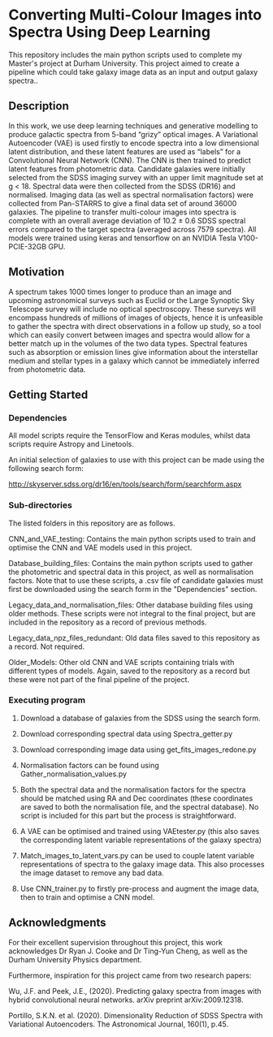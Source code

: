 


# Converting Multi-Colour Images into Spectra Using Deep Learning

This repository includes the main python scripts used to complete my Master's project at Durham University. 
This project aimed to create a pipeline which could take galaxy image data as an input and output galaxy spectra..

## Description

In this work, we use deep learning techniques and generative modelling to produce galactic spectra from 5-band “grizy” optical images. A Variational Autoencoder (VAE) is used firstly to encode spectra into a low
dimensional latent distribution, and these latent features are used as “labels” for a Convolutional Neural Network (CNN). The CNN is then trained to predict latent features from
photometric data.
Candidate galaxies were initially selected from the SDSS imaging survey with an upper limit magnitude set
at g < 18. Spectral data were then collected from the SDSS (DR16) and normalised. Imaging data (as well as
spectral normalisation factors) were collected from Pan-STARRS to give a final data set of
around 36000 galaxies. The pipeline to transfer multi-colour images into
spectra is complete with an overall average deviation of 10.2 ± 0.6 SDSS spectral errors
compared to the target spectra (averaged across 7579 spectra). All models were trained
using keras and tensorflow on an NVIDIA Tesla V100-PCIE-32GB GPU. 

## Motivation

A spectrum takes 1000 times longer to produce than an image and upcoming astronomical surveys such as Euclid or the Large Synoptic Sky Telescope survey will include no optical spectroscopy. 
These surveys will encompass hundreds of millions of images of objects, hence it is unfeasible to gather the spectra with direct observations in a follow up study, so a tool which can easily convert between images and spectra would allow for a better match up in the volumes of the two data types. 
Spectral features such as absorption or emission lines give information about the interstellar medium and stellar types in a galaxy which cannot be immediately inferred from photometric data.

## Getting Started

### Dependencies

All model scripts require the TensorFlow and Keras modules, whilst data scripts require Astropy and Linetools. 

An initial selection of galaxies to use with this project can be made using the following search form:

http://skyserver.sdss.org/dr16/en/tools/search/form/searchform.aspx

### Sub-directories

The listed folders in this repository are as follows.

CNN_and_VAE_testing: Contains the main python scripts used to train and optimise the CNN and VAE models used in this project. 

Database_building_files: Contains the main python scripts used to gather the photometric and spectral data in this project, as well as normalisation factors. Note that to use these scripts,
a .csv file of candidate galaxies must first be downloaded using the search form in the "Dependencies" section. 
 
Legacy_data_and_normalisation_files: Other database building files using older methods. These scripts were not integral to the final project, but are included in the repository as a record of previous methods. 

Legacy_data_npz_files_redundant: Old data files saved to this repository as a record. Not required. 

Older_Models: Other old CNN and VAE scripts containing trials with different types of models. Again, saved to the repository as a record but these were not part of the final pipeline of the project.


### Executing program

1) Download a database of galaxies from the SDSS using the search form.

2) Download corresponding spectral data using Spectra_getter.py

3) Download corresponding image data using get_fits_images_redone.py

4) Normalisation factors can be found using Gather_normalisation_values.py

5) Both the spectral data and the normalisation factors for the spectra should be matched using RA and Dec coordinates (these coordinates are saved to both the normalisation file, and the spectral database).
No script is included for this part but the process is straightforward.

5) A VAE can be optimised and trained using VAEtester.py (this also saves the corresponding latent variable representations of the galaxy spectra)

6) Match_images_to_latent_vars.py can be used to couple latent variable representations of spectra to the galaxy image data. This also processes the image dataset to remove any bad data.

7) Use CNN_trainer.py to firstly pre-process and augment the image data, then to train and optimise a CNN model. 


## Acknowledgments

For their excellent supervision throughout this project, this work acknowledges Dr Ryan J. Cooke and Dr Ting-Yun Cheng, as well as the Durham University Physics department. 

Furthermore, inspiration for this project came from two research papers: 

Wu, J.F. and Peek, J.E., (2020). Predicting galaxy spectra from images with hybrid convolutional
neural networks. arXiv preprint arXiv:2009.12318.

Portillo, S.K.N. et al. (2020). Dimensionality Reduction of SDSS Spectra with Variational Autoencoders. The Astronomical Journal, 160(1), p.45.


